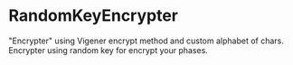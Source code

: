 # RandomKeyEncrypter
"Encrypter" using Vigener encrypt method and custom alphabet of chars.
Encrypter using random key for encrypt your phases.
